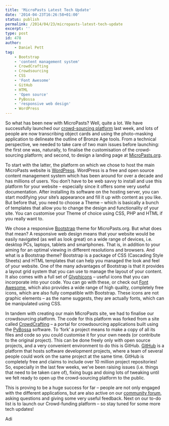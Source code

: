 ```yaml
---
title: 'MicroPasts Latest Tech Update'
date: '2014-04-23T16:26:58+01:00'
status: publish
permalink: /2014/04/23/micropasts-latest-tech-update
excerpt: ''
type: post
id: 478
author:
    - Daniel Pett
tag:
    - Bootstrap
    - 'content management system'
    - CrowdCrafting
    - Crowdsourcing
    - CSS
    - 'Font Awesome'
    - GitHub
    - HTML
    - 'Open source'
    - PyBossa
    - 'responsive web design'
    - WordPress
---
```

So what has been new with MicroPasts? Well, quite a lot. We have successfully launched our [crowd-sourcing platform](http://crowdsourced.micropasts.org "MicroPasts: Crowd-Sourcing") last week, and lots of people are now transcribing object cards and using the photo-masking application to delineate the outline of Bronze Age tools. From a technical perspective, we needed to take care of two main issues before launching: the first one was, naturally, to finalise the customisation of the crowd-sourcing platform; and second, to design a landing page at [MicroPasts.org](http://micropasts.org "MicroPasts").

To start with the latter, the platform on which we chose to host the main MicroPasts website is [WordPress](https://wordpress.org "WordPress"). WordPress is a free and open source content management system which has been around for over a decade and has millions of users. You don’t have to be web savvy to install and use this platform for your website – especially since it offers some very useful documentation. After installing its software on the hosting server, you can start modifying your site’s appearance and fill it up with content as you like. But before that, you need to choose a Theme – which is basically a bunch of templates that allow you to change the design and functionality of your site. You can customise your Theme of choice using CSS, PHP and HTML if you really want to.

We chose a responsive [Bootstrap](http://getbootstrap.com "Bootstrap") theme for MicroPasts.org. But what does that mean? A responsive web design means that your website would be easily navigated (as well as look great) on a wide range of devices, i.e. desktop PCs, laptops, tablets and smartphones. That is, in addition to your aiming for an optimal viewing in different resolutions and browsers. And what is a Bootstrap theme? Bootstrap is a package of CSS (Cascading Style Sheets) and HTML templates that can help you managed the look and feel of your website. One of the many advantages of Bootstrap is that it provides a layout grid system that you can use to manage the layout of your content. It also comes with a full set of [Glyphicons](http://getbootstrap.com/components/#glyphicons "Bootstrap Glyphicons") – useful icons that you can incorporate into your code. You can go with these, or check out [Font Awesome](http://fortawesome.github.io/Font-Awesome/ "Font Awesome"), which also provides a wide range of high quality, completely free icons, which are also fully compatible with Bootstrap. These icons are not graphic elements – as the name suggests, they are actually fonts, which can be manipulated using CSS.

In tandem with creating our main MicroPasts site, we had to finalise our crowdsourcing platform. The code for this platform was forked from a site called [CrowdCrafting](http://crowdcrafting.org "CrowdCrafting") – a portal for crowdsourcing applications built using the [PyBossa](http://pybossa.com "PyBossa") software. To ‘fork’ a project means to make a copy of all its files and code so you could customise it for your own needs (or contribute to the original project). This can be done freely only with open source projects, and a very convenient environment to do this is GitHub. [GitHub](https://github.com "GitHub") is a platform that hosts software development projects, where a team of several people could work on the same project at the same time. GitHub is completely free and claims to include over 10 million project repositories! So, especially in the last few weeks, we’ve been raising issues (i.e. things that need to be taken care of), fixing bugs and doing lots of tweaking until we felt ready to open up the crowd-sourcing platform to the public.

This is proving to be a huge success for far – people are not only engaged with the different applications, but are also active on our [community forum](http://community.micropasts.org "MicroPasts Community Forum"), asking questions and giving some very useful feedback. Next on our to-do list is to launch our Crowd-funding platform – so stay tuned for some more tech updates!

Adi